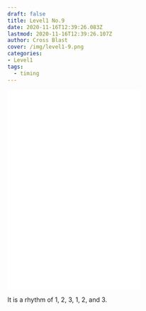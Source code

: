 ```yaml
---
draft: false
title: Level1 No.9
date: 2020-11-16T12:39:26.083Z
lastmod: 2020-11-16T12:39:26.107Z
author: Cross Blast
cover: /img/level1-9.png
categories:
- Level1
tags:
  - timing
---
```

<p><iframe style="height: 450px;" src="//fervent-lumiere-0e0ee3.netlify.app/#/blast/level1-9/en" frameborder="0" scrolling="no" allowfullscreen=""></iframe></p>

It is a rhythm of 1, 2, 3, 1, 2, and 3.